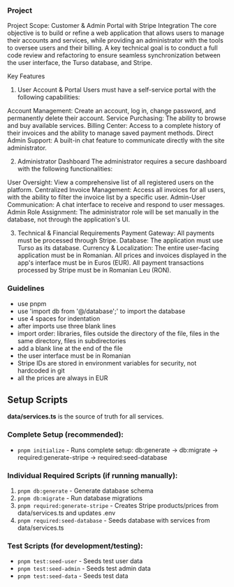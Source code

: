 ### Project

Project Scope: Customer & Admin Portal with Stripe Integration
The core objective is to build or refine a web application that allows users to manage their accounts and services, while providing an administrator with the tools to oversee users and their billing. A key technical goal is to conduct a full code review and refactoring to ensure seamless synchronization between the user interface, the Turso database, and Stripe.

Key Features
1. User Account & Portal
Users must have a self-service portal with the following capabilities:

Account Management: Create an account, log in, change password, and permanently delete their account.
Service Purchasing: The ability to browse and buy available services.
Billing Center: Access to a complete history of their invoices and the ability to manage saved payment methods.
Direct Admin Support: A built-in chat feature to communicate directly with the site administrator.

2. Administrator Dashboard
The administrator requires a secure dashboard with the following functionalities:

User Oversight: View a comprehensive list of all registered users on the platform.
Centralized Invoice Management: Access all invoices for all users, with the ability to filter the invoice list by a specific user.
Admin-User Communication: A chat interface to receive and respond to user messages.
Admin Role Assignment: The administrator role will be set manually in the database, not through the application's UI.

3. Technical & Financial Requirements
Payment Gateway: All payments must be processed through Stripe.
Database: The application must use Turso as its database.
Currency & Localization:
The entire user-facing application must be in Romanian.
All prices and invoices displayed in the app's interface must be in Euros (EUR).
All payment transactions processed by Stripe must be in Romanian Leu (RON).



### Guidelines

+ use pnpm
+ use 'import db from '@/database';' to import the database
+ use 4 spaces for indentation
+ after imports use three blank lines
+ import order: libraries, files outside the directory of the file, files in the same directory, files in subdirectories
+ add a blank line at the end of the file
+ the user interface must be in Romanian
+ Stripe IDs are stored in environment variables for security, not hardcoded in git
+ all the prices are always in EUR



## Setup Scripts

**data/services.ts** is the source of truth for all services.

### Complete Setup (recommended):
- `pnpm initialize` - Runs complete setup: db:generate → db:migrate → required:generate-stripe → required:seed-database

### Individual Required Scripts (if running manually):
1. `pnpm db:generate` - Generate database schema
2. `pnpm db:migrate` - Run database migrations
3. `pnpm required:generate-stripe` - Creates Stripe products/prices from data/services.ts and updates .env
4. `pnpm required:seed-database` - Seeds database with services from data/services.ts

### Test Scripts (for development/testing):
- `pnpm test:seed-user` - Seeds test user data
- `pnpm test:seed-admin` - Seeds test admin data
- `pnpm test:seed-data` - Seeds test data
